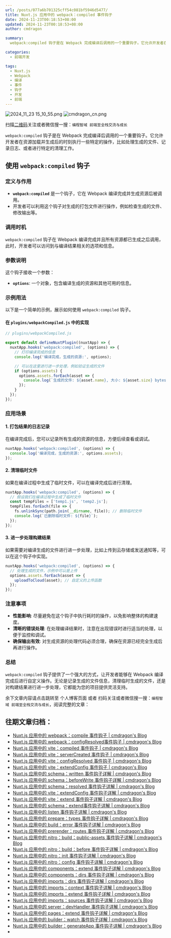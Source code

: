 ```yaml
---
url: /posts/077a6b701325cff54c081bf5946d5477/
title: Nuxt.js 应用中的 webpack：compiled 事件钩子
date: 2024-11-23T00:18:53+08:00
updated: 2024-11-23T00:18:53+08:00
author: cmdragon

summary:
  webpack:compiled 钩子是在 Webpack 完成编译后调用的一个重要钩子。它允许开发者在资源加载并生成后的时刻执行一些特定的操作，比如处理生成的文件、记录日志、或者进行特定的清理工作。

categories:
  - 前端开发

tags:
  - Nuxt.js
  - Webpack
  - 编译
  - 事件
  - 钩子
  - 开发
  - 前端
---
```


<img src="https://static.cmdragon.cn/blog/images/2024_11_23 15_10_55.png@blog" title="2024_11_23 15_10_55.png" alt="2024_11_23 15_10_55.png"/>

<img src="https://api2.cmdragon.cn/upload/cmder/20250304_012821924.jpg" title="cmdragon_cn.png" alt="cmdragon_cn.png"/>


扫描[二维码](https://api2.cmdragon.cn/upload/cmder/20250304_012821924.jpg)关注或者微信搜一搜：`编程智域 前端至全栈交流与成长`



`webpack:compiled` 钩子是在 Webpack 完成编译后调用的一个重要钩子。它允许开发者在资源加载并生成后的时刻执行一些特定的操作，比如处理生成的文件、记录日志、或者进行特定的清理工作。

## 使用 `webpack:compiled` 钩子

### 定义与作用

- **`webpack:compiled`** 是一个钩子，它在 Webpack 编译完成并生成资源后被调用。
- 开发者可以利用这个钩子对生成的打包文件进行操作，例如检查生成的文件、修改输出等。

### 调用时机

`webpack:compiled` 钩子在 Webpack 编译完成并且所有资源都已生成之后调用，此时，开发者可以访问到与编译结果相关的选项和信息。

### 参数说明

这个钩子接收一个参数：

- **`options`**: 一个对象，包含编译生成的资源和其他可用的信息。

### 示例用法

以下是一个简单的示例，展示如何使用 `webpack:compiled` 钩子。

#### 在 `plugins/webpackCompiled.js` 中的实现

```javascript
// plugins/webpackCompiled.js

export default defineNuxtPlugin((nuxtApp) => {
  nuxtApp.hooks('webpack:compiled', (options) => {
    // 打印编译完成的信息
    console.log('编译完成，生成的资源:', options);

    // 可以在这里进行进一步处理，例如验证生成的文件
    if (options.assets) {
      options.assets.forEach(asset => {
        console.log(`生成的文件: ${asset.name}, 大小: ${asset.size} bytes`);
      });
    }
  });
});
```

### 应用场景

#### 1. 打包结果的日志记录

在编译完成后，您可以记录所有生成的资源的信息，方便后续查看或调试。

```javascript
nuxtApp.hooks('webpack:compiled', (options) => {
  console.log('编译完成，生成的资源:', options.assets);
});
```

#### 2. 清理临时文件

如果在编译过程中生成了临时文件，可以在编译完成后进行清理。

```javascript
nuxtApp.hooks('webpack:compiled', (options) => {
  // 假设我们在编译过程中生成了临时文件
  const tempFiles = ['temp1.js', 'temp2.js'];
  tempFiles.forEach(file => {
    fs.unlinkSync(path.join(__dirname, file)); // 删除临时文件
    console.log(`已删除临时文件: ${file}`);
  });
});
```

#### 3. 进一步处理构建结果

如果需要对编译生成的文件进行进一步处理，比如上传到云存储或发送通知等，可以在这个钩子中实现。

```javascript
nuxtApp.hooks('webpack:compiled', (options) => {
  // 处理生成的文件，示例中可以是上传
  options.assets.forEach(asset => {
    uploadToCloud(asset); // 自定义的上传函数
  });
});
```

### 注意事项

- **性能影响**: 尽量避免在这个钩子中执行耗时的操作，以免影响整体的构建速度。
- **清晰的错误处理**: 在处理编译结果时，注意在出现错误时进行适当的处理，以便于监控和调试。
- **确保输出有效**: 对生成资源的处理代码必须合理，确保在资源已经完全生成后再进行操作。

### 总结

`webpack:compiled` 钩子提供了一个强大的方式，让开发者能够在 Webpack 编译完成后进行自定义操作。无论是记录生成的文件信息，清理临时生成的文件，还是对构建结果进行进一步处理，它都能为您的项目提供灵活支持。

余下文章内容请点击跳转至 个人博客页面 或者 扫码关注或者微信搜一搜：`编程智域 前端至全栈交流与成长`，阅读完整的文章：

## 往期文章归档：

- [Nuxt.js 应用中的 webpack：compile 事件钩子 | cmdragon's Blog](https://blog.cmdragon.cn/posts/7336c7f0809e/)
- [Nuxt.js 应用中的 webpack：configResolved事件钩子 | cmdragon's Blog](https://blog.cmdragon.cn/posts/afe62aeeaf6f/)
- [Nuxt.js 应用中的 vite：compiled 事件钩子 | cmdragon's Blog](https://blog.cmdragon.cn/posts/973541933f38/)
- [Nuxt.js 应用中的 vite：serverCreated 事件钩子 | cmdragon's Blog](https://blog.cmdragon.cn/posts/ab7710befd8e/)
- [Nuxt.js 应用中的 vite：configResolved 事件钩子 | cmdragon's Blog](https://blog.cmdragon.cn/posts/1266785cead8/)
- [Nuxt.js 应用中的 vite：extendConfig 事件钩子 | cmdragon's Blog](https://blog.cmdragon.cn/posts/e1ea2c9a1566/)
- [Nuxt.js 应用中的 schema：written 事件钩子详解 | cmdragon's Blog](https://blog.cmdragon.cn/posts/11121d82a55c/)
- [Nuxt.js 应用中的 schema：beforeWrite 事件钩子详解 | cmdragon's Blog](https://blog.cmdragon.cn/posts/14f648e6cb9f/)
- [Nuxt.js 应用中的 schema：resolved 事件钩子详解 | cmdragon's Blog](https://blog.cmdragon.cn/posts/c343331f3f06/)
- [Nuxt.js 应用中的 vite：extendConfig 事件钩子详解 | cmdragon's Blog](https://blog.cmdragon.cn/posts/5ea147f7e6ee/)
- [Nuxt.js 应用中的 vite：extend 事件钩子详解 | cmdragon's Blog](https://blog.cmdragon.cn/posts/76f8905ddea2/)
- [Nuxt.js 应用中的 schema：extend事件钩子详解 | cmdragon's Blog](https://blog.cmdragon.cn/posts/271e7f413d3a/)
- [Nuxt.js 应用中的 listen 事件钩子详解 | cmdragon's Blog](https://blog.cmdragon.cn/posts/bfdfe1fbb4cc/)
- [Nuxt.js 应用中的 prepare：types 事件钩子详解 | cmdragon's Blog](https://blog.cmdragon.cn/posts/a893a1ffa34a/)
- [Nuxt.js 应用中的 build：error 事件钩子详解 | cmdragon's Blog](https://blog.cmdragon.cn/posts/6ea046edf756/)
- [Nuxt.js 应用中的 prerender：routes 事件钩子详解 | cmdragon's Blog](https://blog.cmdragon.cn/posts/925363b7ba91/)
- [Nuxt.js 应用中的 nitro：build：public-assets 事件钩子详解 | cmdragon's Blog](https://blog.cmdragon.cn/posts/e3ab63fec9ce/)
- [Nuxt.js 应用中的 nitro：build：before 事件钩子详解 | cmdragon's Blog](https://blog.cmdragon.cn/posts/1c70713c402c/)
- [Nuxt.js 应用中的 nitro：init 事件钩子详解 | cmdragon's Blog](https://blog.cmdragon.cn/posts/8122bb43e5c6/)
- [Nuxt.js 应用中的 nitro：config 事件钩子详解 | cmdragon's Blog](https://blog.cmdragon.cn/posts/61ef115005d4/)
- [Nuxt.js 应用中的 components：extend 事件钩子详解 | cmdragon's Blog](https://blog.cmdragon.cn/posts/f1df4f41c9a9/)
- [Nuxt.js 应用中的 components：dirs 事件钩子详解 | cmdragon's Blog](https://blog.cmdragon.cn/posts/0f896139298c/)
- [Nuxt.js 应用中的 imports：dirs 事件钩子详解 | cmdragon's Blog](https://blog.cmdragon.cn/posts/ddb970c3c508/)
- [Nuxt.js 应用中的 imports：context 事件钩子详解 | cmdragon's Blog](https://blog.cmdragon.cn/posts/95d21c3b16f6/)
- [Nuxt.js 应用中的 imports：extend 事件钩子详解 | cmdragon's Blog](https://blog.cmdragon.cn/posts/002d9daf4c46/)
- [Nuxt.js 应用中的 imports：sources 事件钩子详解 | cmdragon's Blog](https://blog.cmdragon.cn/posts/f4858dcadca1/)
- [Nuxt.js 应用中的 server：devHandler 事件钩子详解 | cmdragon's Blog](https://blog.cmdragon.cn/posts/801ed4ce0612/)
- [Nuxt.js 应用中的 pages：extend 事件钩子详解 | cmdragon's Blog](https://blog.cmdragon.cn/posts/83af28e7c789/)
- [Nuxt.js 应用中的 builder：watch 事件钩子详解 | cmdragon's Blog](https://blog.cmdragon.cn/posts/fa5b7db36d2d/)
- [Nuxt.js 应用中的 builder：generateApp 事件钩子详解 | cmdragon's Blog](https://blog.cmdragon.cn/posts/adc96aee3b3c/)
-

